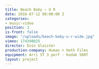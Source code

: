 ```yaml
---
title: Beach Baby — U R
date: 2016-07-12 00:00:00 Z
categories:
- music-video
position: 3
is-front: false
image: "/uploads/beach-baby-u-r-wide.jpg"
vimeo: 174398025
director: Eoin Glaister
production-company: Human + Hath Films
equipment: Arri ST 3 perf - Kodak 500T
layout: project
---
```


